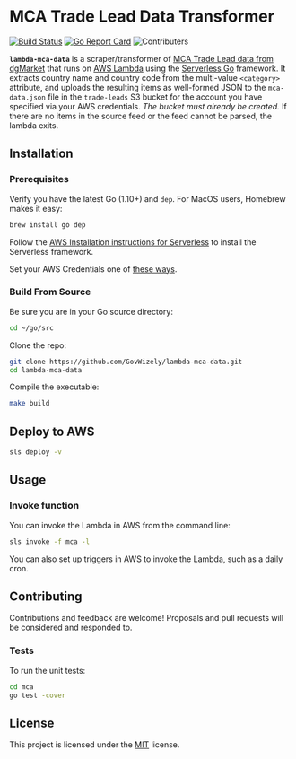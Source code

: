 # MCA Trade Lead Data Transformer

[![Build Status](https://travis-ci.org/GovWizely/lambda-mca-data.svg)](https://travis-ci.org/GovWizely/lambda-mca-data)
[![Go Report Card](https://goreportcard.com/badge/github.com/GovWizely/lambda-mca-data)](https://goreportcard.com/report/github.com/GovWizely/lambda-mca-data)
![Contributers](https://img.shields.io/github/contributors/GovWizely/lambda-mca-data.svg?maxAge=2592000) 

 **`lambda-mca-data`** is a scraper/transformer of [MCA Trade Lead data from dgMarket](http://www.dgmarket.com/tenders/ShowRssFeeds.do) 
                       that runs on [AWS Lambda](https://aws.amazon.com/lambda/) using the 
                       [Serverless Go](https://serverless.com/framework/docs/providers/aws/examples/hello-world/go/#hello-world-go-example) 
                       framework. It extracts country name and country code from the multi-value `<category>` attribute, and uploads
                       the resulting items as well-formed JSON to the `mca-data.json` file in the `trade-leads` S3 
                       bucket for the account you have specified via your AWS credentials. *The bucket must already be
                       created.* If there 
		               are no items in the source feed or the feed cannot be parsed, the lambda exits.

## Installation

### Prerequisites

Verify you have the latest Go (1.10+) and `dep`. For MacOS users, Homebrew makes it easy:

```bash
brew install go dep
```

Follow the [AWS Installation instructions for Serverless](https://serverless.com/framework/docs/providers/aws/guide/installation/) to install the Serverless framework.

Set your AWS Credentials one of [these ways](https://serverless.com/framework/docs/providers/aws/guide/credentials/).

### Build From Source

Be sure you are in your Go source directory:

```bash
cd ~/go/src
```

Clone the repo:
```bash
git clone https://github.com/GovWizely/lambda-mca-data.git
cd lambda-mca-data
```

Compile the executable:
```bash
make build
```

## Deploy to AWS

```bash
sls deploy -v
```

## Usage

### Invoke function

You can invoke the Lambda in AWS from the command line:

```bash
sls invoke -f mca -l
```

You can also set up triggers in AWS to invoke the Lambda, such as a daily cron.

## Contributing

Contributions and feedback are welcome! Proposals and pull requests will be considered and responded to. 

### Tests

To run the unit tests:

```bash
cd mca
go test -cover
```

## License
This project is licensed under the [MIT](https://github.com/GovWizely/lambda-mca-data/blob/master/LICENSE) license.
